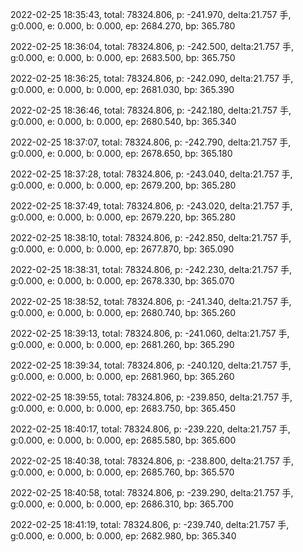 2022-02-25 18:35:43, total: 78324.806, p: -241.970, delta:21.757 手, g:0.000, e: 0.000, b: 0.000, ep: 2684.270, bp: 365.780

2022-02-25 18:36:04, total: 78324.806, p: -242.500, delta:21.757 手, g:0.000, e: 0.000, b: 0.000, ep: 2683.500, bp: 365.750

2022-02-25 18:36:25, total: 78324.806, p: -242.090, delta:21.757 手, g:0.000, e: 0.000, b: 0.000, ep: 2681.030, bp: 365.390

2022-02-25 18:36:46, total: 78324.806, p: -242.180, delta:21.757 手, g:0.000, e: 0.000, b: 0.000, ep: 2680.540, bp: 365.340

2022-02-25 18:37:07, total: 78324.806, p: -242.790, delta:21.757 手, g:0.000, e: 0.000, b: 0.000, ep: 2678.650, bp: 365.180

2022-02-25 18:37:28, total: 78324.806, p: -243.040, delta:21.757 手, g:0.000, e: 0.000, b: 0.000, ep: 2679.200, bp: 365.280

2022-02-25 18:37:49, total: 78324.806, p: -243.020, delta:21.757 手, g:0.000, e: 0.000, b: 0.000, ep: 2679.220, bp: 365.280

2022-02-25 18:38:10, total: 78324.806, p: -242.850, delta:21.757 手, g:0.000, e: 0.000, b: 0.000, ep: 2677.870, bp: 365.090

2022-02-25 18:38:31, total: 78324.806, p: -242.230, delta:21.757 手, g:0.000, e: 0.000, b: 0.000, ep: 2678.330, bp: 365.070

2022-02-25 18:38:52, total: 78324.806, p: -241.340, delta:21.757 手, g:0.000, e: 0.000, b: 0.000, ep: 2680.740, bp: 365.260

2022-02-25 18:39:13, total: 78324.806, p: -241.060, delta:21.757 手, g:0.000, e: 0.000, b: 0.000, ep: 2681.260, bp: 365.290

2022-02-25 18:39:34, total: 78324.806, p: -240.120, delta:21.757 手, g:0.000, e: 0.000, b: 0.000, ep: 2681.960, bp: 365.260

2022-02-25 18:39:55, total: 78324.806, p: -239.850, delta:21.757 手, g:0.000, e: 0.000, b: 0.000, ep: 2683.750, bp: 365.450

2022-02-25 18:40:17, total: 78324.806, p: -239.220, delta:21.757 手, g:0.000, e: 0.000, b: 0.000, ep: 2685.580, bp: 365.600

2022-02-25 18:40:38, total: 78324.806, p: -238.800, delta:21.757 手, g:0.000, e: 0.000, b: 0.000, ep: 2685.760, bp: 365.570

2022-02-25 18:40:58, total: 78324.806, p: -239.290, delta:21.757 手, g:0.000, e: 0.000, b: 0.000, ep: 2686.310, bp: 365.700

2022-02-25 18:41:19, total: 78324.806, p: -239.740, delta:21.757 手, g:0.000, e: 0.000, b: 0.000, ep: 2682.980, bp: 365.340